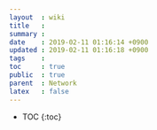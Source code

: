 ```yaml
---
layout  : wiki
title   : 
summary : 
date    : 2019-02-11 01:16:14 +0900
updated : 2019-02-11 01:16:18 +0900
tags    : 
toc     : true
public  : true
parent  : Network
latex   : false
---
```

* TOC
{:toc}

# 
